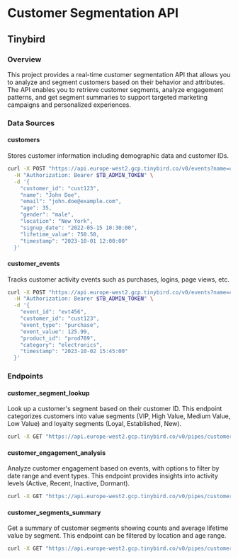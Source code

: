
# Customer Segmentation API

## Tinybird

### Overview
This project provides a real-time customer segmentation API that allows you to analyze and segment customers based on their behavior and attributes. The API enables you to retrieve customer segments, analyze engagement patterns, and get segment summaries to support targeted marketing campaigns and personalized experiences.

### Data Sources

#### customers
Stores customer information including demographic data and customer IDs.

```bash
curl -X POST "https://api.europe-west2.gcp.tinybird.co/v0/events?name=customers" \
  -H "Authorization: Bearer $TB_ADMIN_TOKEN" \
  -d '{
    "customer_id": "cust123",
    "name": "John Doe",
    "email": "john.doe@example.com",
    "age": 35,
    "gender": "male",
    "location": "New York",
    "signup_date": "2022-05-15 10:30:00",
    "lifetime_value": 750.50,
    "timestamp": "2023-10-01 12:00:00"
  }'
```

#### customer_events
Tracks customer activity events such as purchases, logins, page views, etc.

```bash
curl -X POST "https://api.europe-west2.gcp.tinybird.co/v0/events?name=customer_events" \
  -H "Authorization: Bearer $TB_ADMIN_TOKEN" \
  -d '{
    "event_id": "evt456",
    "customer_id": "cust123",
    "event_type": "purchase",
    "event_value": 125.99,
    "product_id": "prod789",
    "category": "electronics",
    "timestamp": "2023-10-02 15:45:00"
  }'
```

### Endpoints

#### customer_segment_lookup
Look up a customer's segment based on their customer ID. This endpoint categorizes customers into value segments (VIP, High Value, Medium Value, Low Value) and loyalty segments (Loyal, Established, New).

```bash
curl -X GET "https://api.europe-west2.gcp.tinybird.co/v0/pipes/customer_segment_lookup.json?customer_id=cust123&token=$TB_ADMIN_TOKEN"
```

#### customer_engagement_analysis
Analyze customer engagement based on events, with options to filter by date range and event types. This endpoint provides insights into activity levels (Active, Recent, Inactive, Dormant).

```bash
curl -X GET "https://api.europe-west2.gcp.tinybird.co/v0/pipes/customer_engagement_analysis.json?token=$TB_ADMIN_TOKEN&event_type=purchase&start_date=2023-01-01%2000:00:00&end_date=2023-12-31%2023:59:59&limit=50"
```

#### customer_segments_summary
Get a summary of customer segments showing counts and average lifetime value by segment. This endpoint can be filtered by location and age range.

```bash
curl -X GET "https://api.europe-west2.gcp.tinybird.co/v0/pipes/customer_segments_summary.json?token=$TB_ADMIN_TOKEN&location=New%20York&min_age=25&max_age=45"
```
